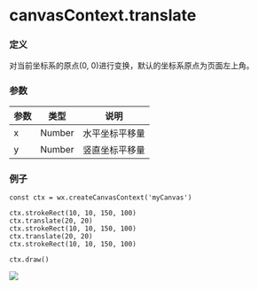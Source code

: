 <!-- https://developers.weixin.qq.com/miniprogram/dev/api/canvas/translate.html -->

canvasContext.translate
=======================

### 定义

对当前坐标系的原点(0, 0)进行变换，默认的坐标系原点为页面左上角。

### 参数

  参数 |  类型     |  说明      
-------|-----------|------------
  x    |  Number   |水平坐标平移量
  y    |  Number   |竖直坐标平移量

### 例子

    const ctx = wx.createCanvasContext('myCanvas')
    
    ctx.strokeRect(10, 10, 150, 100)
    ctx.translate(20, 20)
    ctx.strokeRect(10, 10, 150, 100)
    ctx.translate(20, 20)
    ctx.strokeRect(10, 10, 150, 100)
    
    ctx.draw()
    

![](https://developers.weixin.qq.com/miniprogram/dev/image/canvas/translate.png)
